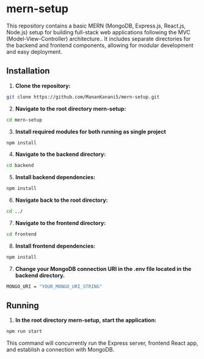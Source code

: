 # mern-setup
This repository contains a basic MERN (MongoDB, Express.js, React.js, Node.js) setup for building full-stack web applications following the MVC (Model-View-Controller) architecture.. It includes separate directories for the backend and frontend components, allowing for modular development and easy deployment.

## Installation

1. **Clone the repository:**

```bash
git clone https://github.com/MananKanani5/mern-setup.git
```

2. **Navigate to the root directory mern-setup:**
```bash
cd mern-setup
```

3. **Install required modules for both running as single project**
```bash
npm install
```

4. **Navigate to the backend directory:**
```bash
cd backend
```

5. **Install backend dependencies:**
```bash
npm install
```

6. **Navigate back to the root directory:**
```bash
cd ../
```

7. **Navigate to the frontend directory:**
```bash
cd frontend
```

8. **Install frontend dependencies:**
```bash
npm install
```

7. **Change your MongoDB connection URI in the .env file located in the backend directory.**
```bash
MONGO_URI = "YOUR_MONGO_URI_STRING"
```


## Running

1. **In the root directory mern-setup, start the application:**
```bash
npm run start
```
This command will concurrently run the Express server, frontend React app, and establish a connection with MongoDB.

